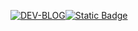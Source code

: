 [![DEV-BLOG](https://img.shields.io/badge/DEV_BLOG-%2326B88F?style=flat-square&link=https%3A%2F%2Fsckwon770.oopy.io%2F)](https://sckwon770.oopy.io/)[![Static Badge](https://img.shields.io/badge/PORTFOLIO-blue?style=flat-square&link=https%3A%2F%2Fsckwon770.oopy.io%2F421e8c3c-0ed7-469e-af13-74cd171e9ed7)](https://sckwon770.oopy.io/b3f1f66b-594c-4257-b1d1-c25cd8aba3be)
